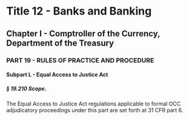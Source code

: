 
# Title 12 - Banks and Banking
## Chapter I - Comptroller of the Currency, Department of the Treasury
### PART 19 - RULES OF PRACTICE AND PROCEDURE
#### Subpart L - Equal Access to Justice Act
##### § 19.210 Scope.

The Equal Access to Justice Act regulations applicable to formal OCC adjudicatory proceedings under this part are set forth at 31 CFR part 6.
